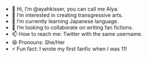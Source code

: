 - 👋 Hi, I’m @ayahkisser, you can call me Alya.
- 👀 I’m interested in creating transgressive arts.
- 🌱 I’m currently learning Japanese language.
- 💞️ I’m looking to collaborate on writing fan fictions.
- 📫 How to reach me: Twitter with the same username.
- 😄 Pronouns: She/Her
- ⚡ Fun fact: I wrote my first fanfic when I was 11!

<!---
ayahkisser/ayahkisser is a ✨ special ✨ repository because its `README.md` (this file) appears on your GitHub profile.
You can click the Preview link to take a look at your changes.
--->
